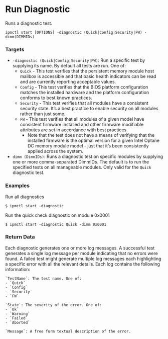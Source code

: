 # Run Diagnostic

Runs a diagnostic test.

```text
ipmctl start [OPTIONS] -diagnostic (Quick|Config|Security|FW) -dimm(DIMMIDs)
```

### **Targets**

* `-diagnostic (Quick|Config|Security|FW)`: Run a specific test by supplying its name. By default all tests are run. One of:
  * `Quick` - This test verifies that the persistent memory module host mailbox is accessible and that basic health indicators can be read and are currently reporting acceptable values.
  * `Config` - This test verifies that the BIOS platform configuration matches the installed hardware and the platform configuration conforms to best known practices.
  * `Security` - This test verifies that all modules have a consistent security state. It’s a best practice to enable security on all modules rather than just some.
  * `FW` - This test verifies that all modules of a given model have consistent firmware installed and other firmware modifiable attributes are set in accordance with best practices.
    * Note that the test does not have a means of verifying that the installed firmware is the optimal version for a given Intel Optane DC memory module model - just that it’s been consistently applied across the system.
* `dimm (DimmIDs)`: Runs a diagnostic test on specific modules by supplying one or more comma-separated DimmIDs. The default is to run the specified tests on all manageable modules. Only valid for the `Quick` diagnostic test.

### **Examples** 

Run all diagnostics

```text
$ ipmctl start -diagnostic
```

Run the quick check diagnostic on module 0x0001

```text
$ ipmctl start -diagnostic Quick -dimm 0x0001
```

### **Return Data**

Each diagnostic generates one or more log messages. A successful test generates a single log message per module indicating that no errors were found. A failed test might generate multiple log messages each highlighting a specific error with all the relevant details. Each log contains the following information:

```text
`TestName`: The test name. One of:
- `Quick`
- `Config`
- `Security`
- `FW`

`State`: The severity of the error. One of:
- `Ok`
- `Warning`
- `Failed`
- `Aborted`

`Message`: A free form textual description of the error.
```

